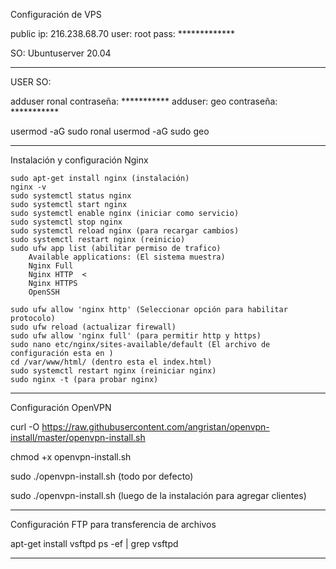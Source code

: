 Configuración de VPS

public ip: 216.238.68.70
user: root
pass: *************

SO: Ubuntuserver 20.04


---------------------------------
USER SO:

adduser ronal
contraseña: ***********
adduser: geo
contraseña: ***********

usermod -aG sudo ronal
usermod -aG sudo geo


------------------------------------------

Instalación y configuración Nginx

	sudo apt-get install nginx (instalación)
	nginx -v
	sudo systemctl status nginx
	sudo systemctl start nginx
	sudo systemctl enable nginx (iniciar como servicio)
	sudo systemctl stop nginx
	sudo systemctl reload nginx (para recargar cambios)
	sudo systemctl restart nginx (reinicio)
	sudo ufw app list (abilitar permiso de trafico)
		Available applications: (El sistema muestra)
		Nginx Full
		Nginx HTTP  <
		Nginx HTTPS  
		OpenSSH
		
	sudo ufw allow 'nginx http' (Seleccionar opción para habilitar protocolo)
	sudo ufw reload (actualizar firewall)
	sudo ufw allow 'nginx full' (para permitir http y https)
	sudo nano etc/nginx/sites-available/default (El archivo de configuración esta en )
	cd /var/www/html/ (dentro esta el index.html)	
	sudo systemctl restart nginx (reiniciar nginx)
	sudo nginx -t (para probar nginx)
	
	
--------------------------------------------------------------------------------------

Configuración OpenVPN

curl -O https://raw.githubusercontent.com/angristan/openvpn-install/master/openvpn-install.sh

chmod +x openvpn-install.sh

sudo ./openvpn-install.sh (todo por defecto)

sudo ./openvpn-install.sh (luego de la instalación para agregar clientes)


--------------------------------------------------------------------------------------

Configuración FTP para transferencia de archivos

apt-get install vsftpd
ps -ef | grep vsftpd
	

--------------------------------------------------------------------------------------

